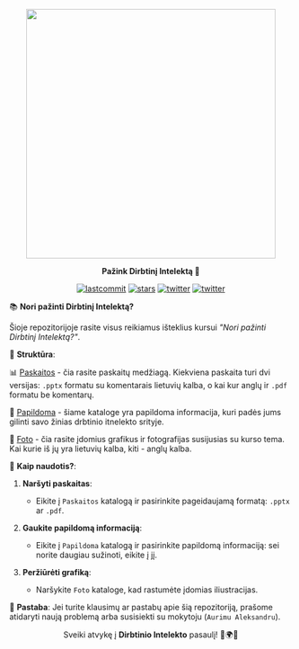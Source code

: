 <p align=center>
  <img height="444px" src="https://github.com/aurimas13/Pazink-Dirbtini-Intelekta/blob/main/Foto/protas.png"/>
</p>
<p align="center" > <b> Pažink Dirbtinį Intelektą 🚀 </b> </p>
<p align=center>
<a href="https://img.shields.io/github/last-commit/aurimas13/Pazink-Dirbtini-Intelekta"><img alt="lastcommit" src="https://img.shields.io/github/last-commit/aurimas13/Pazink-Dirbtini-Intelekta?style=social"/></a>
<a href="https://img.shields.io/github/stars/aurimas13/Pazink-Dirbtini-Intelekta"><img alt="stars" src="https://img.shields.io/github/stars/aurimas13/Pazink-Dirbtini-Intelekta?style=social"/></a>
<a href="https://img.shields.io/github/forks/aurimas13/Pazink-Dirbtini-Intelekta"><img alt="twitter" src="https://img.shields.io/github/forks/aurimas13/Pazink-Dirbtini-Intelekta?style=social"/></a>
<a href="https://twitter.com/AurimasNausedas"><img alt="twitter" src="https://img.shields.io/twitter/follow/AurimasNausedas?style=social"/></a>
</p>

📚 **Nori pažinti Dirbtinį Intelektą?**

</p>

Šioje repozitorijoje rasite visus reikiamus išteklius kursui *"Nori pažinti Dirbtinį Intelektą?"*.

📂 **Struktūra**:

📊 [Paskaitos](https://github.com/aurimas13/Pazink-Dirbtini-Intelekta/tree/main/Paskaitos) - čia rasite paskaitų medžiagą. Kiekviena paskaita turi dvi versijas: `.pptx` formatu su komentarais lietuvių kalba, o kai kur anglų ir `.pdf` formatu be komentarų.

📘 [Papildoma](https://github.com/aurimas13/Pazink-Dirbtini-Intelekta/tree/main/Papildoma) - šiame kataloge yra papildoma informacija, kuri padės jums gilinti savo žinias drbtinio itnelekto  srityje.

📸 [Foto](https://github.com/aurimas13/Pazink-Dirbtini-Intelekta/tree/main/Foto) - čia rasite įdomius grafikus ir fotografijas susijusias su kurso tema. Kai kurie iš jų yra lietuvių kalba, kiti - anglų kalba.

📌 **Kaip naudotis?**:

1. **Naršyti paskaitas**: 

    - Eikite į `Paskaitos` katalogą ir pasirinkite pageidaujamą formatą: `.pptx` ar `.pdf`.

2. **Gaukite papildomą informaciją**:

    - Eikite į `Papildoma` katalogą ir pasirinkite papildomą informaciją: sei norite daugiau sužinoti, eikite į jį.

3. **Peržiūrėti grafiką**: 

    - Naršykite `Foto` kataloge, kad rastumėte įdomias iliustracijas.

📢 **Pastaba**: Jei turite klausimų ar pastabų apie šią repozitoriją, prašome atidaryti naują problemą arba susisiekti su mokytoju (`Aurimu Aleksandru`).

<p align=center>
Sveiki atvykę į <b>Dirbtinio Intelekto</b> pasaulį! 🚀🌍🌟
</p>